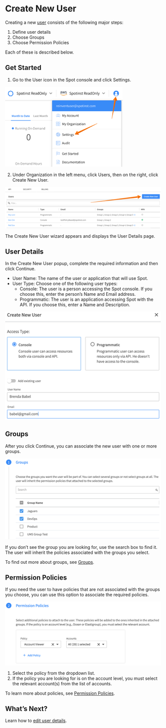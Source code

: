 # Create New User

Creating a new [user](administration/users-a/) consists of the following major steps:
1. Define user details
2. Choose Groups
3. Choose Permission Policies

Each of these is described below.

## Get Started

1. Go to the User icon in the Spot console and click Settings.

<img src="/administration/_media/create-new-user-01.png" width="381" height="258" />

2. Under Organization in the left menu, click Users, then on the right, click Create New User.

<img src="/administration/_media/create-new-user-02.png" />

The Create New User wizard appears and displays the User Details page.

## User Details

In the Create New User popup, complete the required information and then click Continue.
- User Name: The name of the user or application that will use Spot.
- User Type: Choose one of the following user types:
  - Console: The user is a person accessing the Spot console. If you choose this, enter the person’s Name and Email address.
  - Programmatic: The user is an application accessing Spot with the API. If you choose this, enter a Name and Description.

<img src="/administration/_media/create-new-user-03.png" />

## Groups

After you click Continue, you can associate the new user with one or more groups.

<img src="/administration/_media/create-new-user-04.png" />

If you don’t see the group you are looking for, use the search box to find it. The user will inherit the policies associated with the groups you select.

To find out more about groups, see [Groups](administration/groups/).

## Permission Policies

If you need the user to have policies that are not associated with the groups you choose, you can use this option to associate the required policies.

<img src="/administration/_media/create-new-user-05.png" />

1. Select the policy from the dropdown list.
2. If the policy you are looking for is on the account level, you must select the relevant account(s) from the list of accounts.

To learn more about policies, see [Permission Policies](administration/policies/).

## What’s Next?

Learn how to [edit user details](administration/users-a/edit-user-details).
